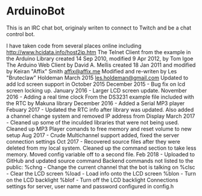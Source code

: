 # ArduinoBot
This is an IRC chat bot, originaly writen to connect to Twitch and be a chat control bot.

I have taken code from several places online including 
http://www.hcidata.info/host2ip.htm
The Telnet Client from the example in the Arduino Library created 14 Sep 2010, modified 9 Apr 2012, by Tom Igoe
The Arduino Web Client by David A. Mellis created 18 Jan 2011 and modified by Keiran "Affix" Smith <affix@affix.me>
Modified and re-writen by
Les "Bruteclaw" Holdeman March 2015
les.holdeman@gmail.com
Updated to add lcd screen support in October 2015
December 2015 - Bug fix on lcd screen locking up.
January 2016 - Larger LCD screen update.
November 2016 - Adding a real time clock  From the DS3231 example file included with the RTC by Makuna library
December 2016 - Added a Serial MP3 player
Febuary 2017 - Updated the RTC info after library was updated.  Also added a channel change system and removed IP address from Display
March 2017 - Cleaned up some of the inculded libraries that were not being used.  Cleaned up MP3 Player comands to free memory and reset volume to new setup
Aug 2017 - Crude Multichannel support added, fixed the server connection settings
Oct 2017 - Recovered source files after they were deleted from my local system.  Cleaned up the command section to take less memory.  Moved config variable off to a second file.
Feb 2018 - Uploaded to GitHub and updated source command
Backend commands not listed to the public:
%chng - Change the current channel that the bot is talking on
%clsc - Clear the LCD screen
%load - Load info onto the LCD screen
%blon - Turn on the LCD backlight
%blof - Turn off the LCD backlight
Connections settings for server, user name and password configured in config.h 

